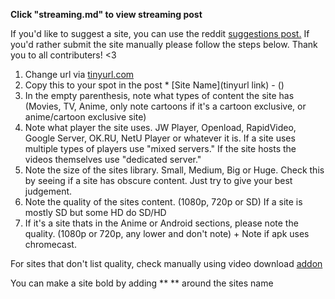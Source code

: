 **Click "streaming.md" to view streaming post**

If you'd like to suggest a site, you can use the reddit [suggestions post.](https://www.reddit.com/r/FREEMEDIAHECKYEAH/comments/ccrmsv/changelog_plans_suggestions/) If you'd rather submit the site manually please follow the steps below. Thank you to all contributers! <3

1. Change url via [tinyurl.com](https://tinyurl.com/)
2. Copy this to your spot in the post * [Site Name](tinyurl link) - () 
3. In the empty parenthesis, note what types of content the site has (Movies, TV, Anime, only note cartoons if it's a cartoon exclusive, or anime/cartoon exclusive site) 
4. Note what player the site uses. JW Player, Openload, RapidVideo, Google Server, OK.RU, NetU Player or whatever it is. If a site uses multiple types of players use "mixed servers." If the site hosts the videos themselves use "dedicated server." 
5. Note the size of the sites library. Small, Medium, Big or Huge. Check this by seeing if a site has obscure content. Just try to give your best judgement. 
6. Note the quality of the sites content. (1080p, 720p or SD) If a site is mostly SD but some HD do SD/HD
7. If it's a site thats in the Anime or Android sections, please note the quality. (1080p or 720p, any lower and don't note) + Note if apk uses chromecast.

For sites that don't list quality, check manually using video download [addon](https://addons.mozilla.org/en-US/firefox/addon/video-downloadhelper/)

 You can make a site bold by adding ** ** around the sites name
